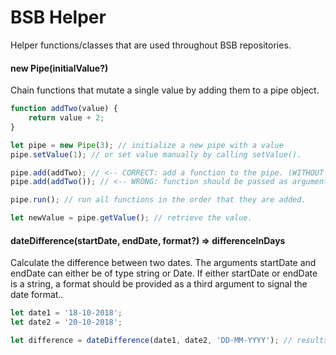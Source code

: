 # BSB Helper
Helper functions/classes that are used throughout BSB repositories.

#### new Pipe(initialValue?)
Chain functions that mutate a single value by adding them to a pipe object.
```javascript 1.8
function addTwo(value) {
    return value + 2;
}

let pipe = new Pipe(3); // initialize a new pipe with a value
pipe.setValue(1); // or set value manually by calling setValue().

pipe.add(addTwo); // <-- CORRECT: add a function to the pipe. (WITHOUT PARENTHESES).
pipe.add(addTwo()); // <-- WRONG: function should be passed as argument, not called.

pipe.run(); // run all functions in the order that they are added.

let newValue = pipe.getValue(); // retrieve the value.
```

#### dateDifference(startDate, endDate, format?) => differenceInDays
Calculate the difference between two dates. The arguments startDate and endDate can either be of type string or Date.
If either startDate or endDate is a string, a format should be provided as a third argument to signal the date format..

```javascript 1.8
let date1 = '18-10-2018';
let date2 = '20-10-2018';

let difference = dateDifference(date1, date2, 'DD-MM-YYYY'); // results in the number 2
```
